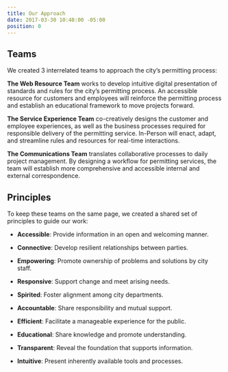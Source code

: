 ```yaml
---
title: Our Approach
date: 2017-03-30 10:48:00 -05:00
position: 0
---
```


## Teams

We created 3 interrelated teams to approach the city’s permitting process:

**The Web Resource Team** works to develop intuitive digital presentation of standards and rules for the city’s permitting process. An accessible resource for customers and employees will reinforce the permitting process and establish an educational framework to move projects forward.

**The Service Experience Team** co-creatively designs the customer and employee experiences, as well as the business processes required for responsible delivery of the permitting service. In-Person will enact, adapt, and streamline rules and resources for real-time interactions.

**The Communications Team** translates collaborative processes to daily project management. By designing a workflow for permitting services, the team will establish more comprehensive and accessible internal and external correspondence.

## Principles

To keep these teams on the same page, we created a shared set of principles to guide our work:

* **Accessible**: Provide information in an open and welcoming manner.

* **Connective**: Develop resilient relationships between parties.

* **Empowering**: Promote ownership of problems and solutions by city staff.

* **Responsive**: Support change and meet arising needs. 

* **Spirited**: Foster alignment among city departments.

* **Accountable**: Share responsibility and mutual support.

* **Efficient**: Facilitate a manageable experience for the public.

* **Educational**: Share knowledge and promote understanding.

* **Transparent**: Reveal the foundation that supports information.

* **Intuitive**: Present inherently available tools and processes.